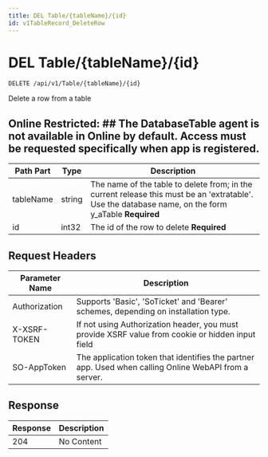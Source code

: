```yaml
---
title: DEL Table/{tableName}/{id}
id: v1TableRecord_DeleteRow
---
```


# DEL Table/{tableName}/{id}

```http
DELETE /api/v1/Table/{tableName}/{id}
```

Delete a row from a table



## Online Restricted: ## The DatabaseTable agent is not available in Online by default. Access must be requested specifically when app is registered.




| Path Part | Type | Description |
|-----------|------|-------------|
| tableName | string | The name of the table to delete from; in the current release this must be an 'extratable'. Use the database name, on the form y_aTable **Required** |
| id | int32 | The id of the row to delete **Required** |



## Request Headers

| Parameter Name | Description |
|----------------|-------------|
| Authorization  | Supports 'Basic', 'SoTicket' and 'Bearer' schemes, depending on installation type. |
| X-XSRF-TOKEN   | If not using Authorization header, you must provide XSRF value from cookie or hidden input field |
| SO-AppToken | The application token that identifies the partner app. Used when calling Online WebAPI from a server. |


## Response


| Response | Description |
|----------------|-------------|
| 204 | No Content |